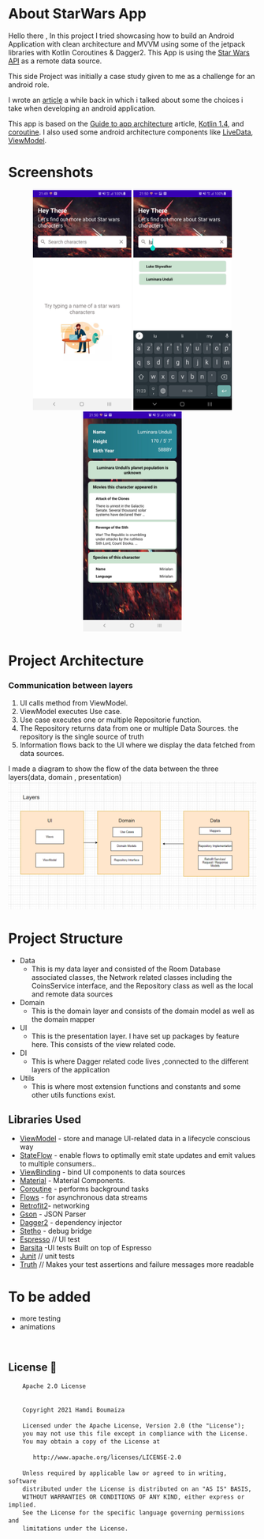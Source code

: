 # About StarWars App
Hello there ,
In this project I tried showcasing how to build an Android Application with clean architecture and MVVM using some of the jetpack libraries with Kotlin Coroutines & Dagger2. This App is using the [Star Wars API](https://swapi.dev/) as a remote data source.

This side Project was initially a case study given to me as a challenge for an android role.

I wrote an [article](https://medium.com/@hamdiboumaiza/navigating-mvvm-with-dagger-2-coroutines-and-aac-57a37ac25f3a) a while back in which i talked about some the choices i take when developing an android application.

This app is based on the [Guide to app architecture](https://developer.android.com/jetpack/docs/guide) article, [Kotlin 1.4](https://kotlinlang.org/docs/reference/whatsnew13.html), and [coroutine](https://kotlinlang.org/docs/reference/coroutines/basics.html). I also used some android architecture components like [LiveData](https://developer.android.com/jetpack/arch/livedata), [ViewModel](https://developer.android.com/topic/libraries/architecture/viewmodel).

# Screenshots
<p align="center">
  <img src="https://github.com/HamdiBoumaiza/Stars/blob/main/screenshots/Screenshot_1.jpg" width="200">
  <img src="https://github.com/HamdiBoumaiza/Stars/blob/main/screenshots/Screenshot_2.jpg" width="200">
  <img src="https://github.com/HamdiBoumaiza/Stars/blob/main/screenshots/Screenshot_3.jpg" width="200">
</p>

# Project Architecture
### Communication between layers
1. UI calls method from ViewModel.
2. ViewModel executes Use case.
3. Use case executes one or multiple Repositorie function.
4. The Repository returns data from one or multiple Data Sources. the repository is the single source of truth
5. Information flows back to the UI where we display the data fetched from data sources.

I made a diagram to show the flow of the data between the three layers(data, domain , presentation)
![data flow diagram](screenshots/dataFlowDiagram.png )
# Project Structure
* Data
    * This is my data layer and consisted of the Room Database associated classes, the Network
    related classes including the CoinsService interface, and the Repository class as well as
    the local and remote data sources
* Domain
    * This is the domain layer and consists of the domain model as well as the domain mapper
* UI
    * This is the presentation layer. I have set up packages by feature here. This consists of the view related code.
* DI
    * This is where Dagger related code lives ,connected to the different layers of the application
* Utils
    * This is where most extension functions and constants and some other utils functions exist.

Libraries Used
---------------
* [ViewModel](https://developer.android.com/topic/libraries/architecture/viewmodel) - store and manage UI-related data in a lifecycle conscious way
* [StateFlow](https://developer.android.com/kotlin/flow/stateflow-and-sharedflow) - enable flows to optimally emit state updates and emit values to multiple consumers..
* [ViewBinding](https://developer.android.com/topic/libraries/view-binding) - bind UI components to data sources
* [Material](https://material.io/develop/android/docs/getting-started/) - Material Components.
* [Coroutine](https://github.com/Kotlin/kotlinx.coroutines#user-content-android) - performs background tasks
* [Flows](https://kotlin.github.io/kotlinx.coroutines/kotlinx-coroutines-core/kotlinx.coroutines.flow/-flow/) - for asynchronous data streams
* [Retrofit2](https://square.github.io/retrofit/)- networking
* [Gson](https://github.com/google/gson) - JSON Parser
* [Dagger2](https://dagger.dev/users-guide) - dependency injector
* [Stetho](http://facebook.github.io/stetho/) - debug bridge
* [Espresso](https://developer.android.com/training/testing/espresso/) // UI test
* [Barsita](https://github.com/AdevintaSpain/Barista) -UI tests Built on top of Espresso
* [Junit](https://junit.org/junit4/) // unit tests
* [Truth](https://github.com/google/truth) // Makes your test assertions and failure messages more readable


# To be added
* more testing
* animations

<br />

## License 🔖
```
    Apache 2.0 License


    Copyright 2021 Hamdi Boumaiza

    Licensed under the Apache License, Version 2.0 (the "License");
    you may not use this file except in compliance with the License.
    You may obtain a copy of the License at

       http://www.apache.org/licenses/LICENSE-2.0

    Unless required by applicable law or agreed to in writing, software
    distributed under the License is distributed on an "AS IS" BASIS,
    WITHOUT WARRANTIES OR CONDITIONS OF ANY KIND, either express or implied.
    See the License for the specific language governing permissions and
    limitations under the License.

```

